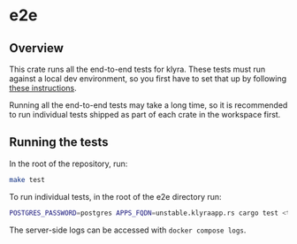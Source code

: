 # e2e

## Overview

This crate runs all the end-to-end tests for klyra. These tests must run against a local dev environment, so you first have to set that up by following [these instructions](../CONTRIBUTING.md).

Running all the end-to-end tests may take a long time, so it is recommended to run individual tests shipped as part of each crate in the workspace first.

## Running the tests

In the root of the repository, run:

```bash
make test
```

To run individual tests, in the root of the e2e directory run:

```bash
POSTGRES_PASSWORD=postgres APPS_FQDN=unstable.klyraapp.rs cargo test <test name> -- --nocapture
```

The server-side logs can be accessed with `docker compose logs`.
